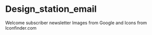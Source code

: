 # Design_station_email
Welcome subscriber newsletter
Images from Google and Icons from Iconfinder.com

